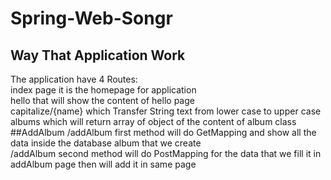 # Spring-Web-Songr
## Way That Application Work
The application have 4 Routes:    
index page it is the homepage for application   
hello  that will show the content of hello page    
capitalize/{name} which Transfer String text from lower case  to upper case   
albums which will return array of object of  the content of album class 
##AddAlbum
/addAlbum first method will do GetMapping and show all the data inside the database album that we create    
/addAlbum second method will do PostMapping for the data that we fill it in addAlbum page then will add it in same page   
